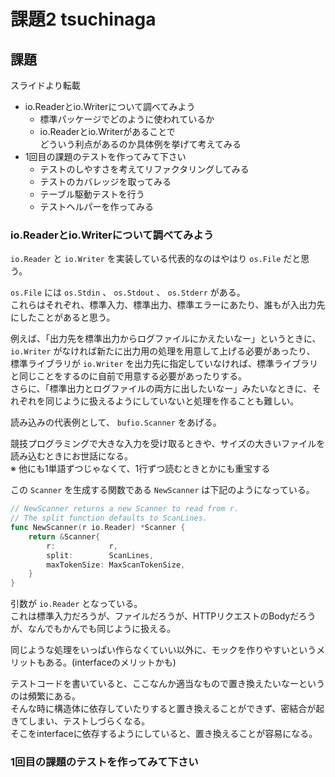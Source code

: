 # 課題2 tsuchinaga

## 課題
スライドより転載

* io.Readerとio.Writerについて調べてみよう
    * 標準パッケージでどのように使われているか
    * io.Readerとio.Writerがあることで  
      どういう利点があるのか具体例を挙げて考えてみる
* 1回目の課題のテストを作ってみて下さい
    * テストのしやすさを考えてリファクタリングしてみる
    * テストのカバレッジを取ってみる
    * テーブル駆動テストを行う
    * テストヘルパーを作ってみる


### io.Readerとio.Writerについて調べてみよう

`io.Reader` と `io.Writer` を実装している代表的なのはやはり `os.File` だと思う。

`os.File` には `os.Stdin` 、 `os.Stdout` 、 `os.Stderr` がある。  
これらはそれぞれ、標準入力、標準出力、標準エラーにあたり、誰もが入出力先にしたことがあると思う。

例えば、「出力先を標準出力からログファイルにかえたいなー」というときに、
`io.Writer` がなければ新たに出力用の処理を用意して上げる必要があったり、
標準ライブラリが `io.Writer` を出力先に指定していなければ、標準ライブラリと同じことをするのに自前で用意する必要があったりする。  
さらに、「標準出力とログファイルの両方に出したいなー」みたいなときに、それぞれを同じように扱えるようにしていないと処理を作ることも難しい。

読み込みの代表例として、 `bufio.Scanner` をあげる。

競技プログラミングで大きな入力を受け取るときや、サイズの大きいファイルを読み込むときにお世話になる。  
※ 他にも1単語ずつじゃなくて、1行ずつ読むときとかにも重宝する

この `Scanner` を生成する関数である `NewScanner` は下記のようになっている。
```go
// NewScanner returns a new Scanner to read from r.
// The split function defaults to ScanLines.
func NewScanner(r io.Reader) *Scanner {
	return &Scanner{
		r:            r,
		split:        ScanLines,
		maxTokenSize: MaxScanTokenSize,
	}
}
```
引数が `io.Reader` となっている。  
これは標準入力だろうが、ファイルだろうが、HTTPリクエストのBodyだろうが、なんでもかんでも同じように扱える。

同じような処理をいっぱい作らなくていい以外に、モックを作りやすいというメリットもある。(interfaceのメリットかも)

テストコードを書いていると、ここなんか適当なもので置き換えたいなーというのは頻繁にある。  
そんな時に構造体に依存していたりすると置き換えることができず、密結合が起きてしまい、テストしづらくなる。  
そこをinterfaceに依存するようにしていると、置き換えることが容易になる。


### 1回目の課題のテストを作ってみて下さい
